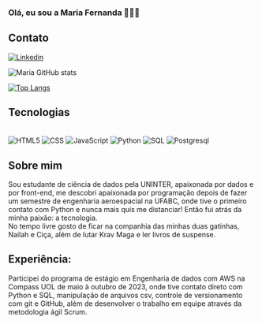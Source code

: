 
### Olá, eu sou a Maria Fernanda 🙋🏻‍♀️

## Contato
[![Linkedin](https://img.shields.io/badge/LinkedIn-0077B5?style=for-the-badge&logo=linkedin&logoColor=white)](https://www.linkedin.com/in/maria-fernanda-melchior-correia-14867b2a0/)

![Maria GitHub stats](https://github-readme-stats.vercel.app/api?username=mfmelchior&show_icons=true&theme=dracula) 

[![Top Langs](https://github-readme-stats.vercel.app/api/top-langs/?username=mfmelchior&layout=donut-vertical)](https://github.com/anuraghazra/github-readme-stats)

## Tecnologias

<div style="display: inline_block"><br/>
<img align="center" alt = "HTML5" src="https://img.shields.io/badge/HTML5-E34F26?style=for-the-badge&logo=html5&logoColor=white">
<img align="center" alt = "CSS" src="https://img.shields.io/badge/CSS3-1572B6?style=for-the-badge&logo=css3&logoColor=white">
<img align="center" alt = "JavaScript" src="https://img.shields.io/badge/JavaScript-F7DF1E?style=for-the-badge&logo=javascript&logoColor=black">
<img align="center" alt = "Python" src="https://img.shields.io/badge/Python-3776AB?style=for-the-badge&logo=python&logoColor=white">
<img align="center" alt = "SQL" src="https://img.shields.io/badge/MySQL-00000F?style=for-the-badge&logo=mysql&logoColor=white">
<img align="center" alt = "Postgresql" src="https://img.shields.io/badge/PostgreSQL-316192?style=for-the-badge&logo=postgresql&logoColor=white">
</div>

## Sobre mim
Sou estudante de ciência de dados pela UNINTER, apaixonada por dados e por front-end, me descobri apaixonada por programação depois de fazer um semestre de engenharia aeroespacial na UFABC, onde tive o primeiro contato com Python e nunca mais quis me distanciar! Então fui atrás da minha paixão: a tecnologia.
<br>
No tempo livre gosto de ficar na companhia das minhas duas gatinhas, Nailah e Ciça, além de lutar Krav Maga e ler livros de suspense.

## Experiência:
Participei do programa de estágio em Engenharia de dados com AWS na Compass UOL  de maio à outubro de 2023, onde tive contato direto com Python e SQL, manipulação de arquivos csv, controle de versionamento com git e GitHub, além de desenvolver o trabalho em equipe através da metodologia ágil Scrum.
